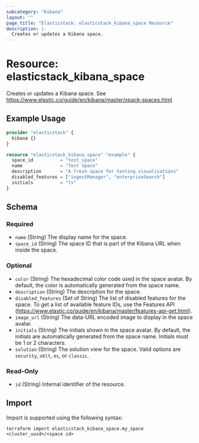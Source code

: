 ```yaml
---
subcategory: "Kibana"
layout: ""
page_title: "Elasticstack: elasticstack_kibana_space Resource"
description: |-
  Creates or updates a Kibana space.
---
```


# Resource: elasticstack_kibana_space

Creates or updates a Kibana space. See https://www.elastic.co/guide/en/kibana/master/xpack-spaces.html

## Example Usage

```terraform
provider "elasticstack" {
  kibana {}
}

resource "elasticstack_kibana_space" "example" {
  space_id          = "test_space"
  name              = "Test Space"
  description       = "A fresh space for testing visualisations"
  disabled_features = ["ingestManager", "enterpriseSearch"]
  initials          = "ts"
}
```

<!-- schema generated by tfplugindocs -->
## Schema

### Required

- `name` (String) The display name for the space.
- `space_id` (String) The space ID that is part of the Kibana URL when inside the space.

### Optional

- `color` (String) The hexadecimal color code used in the space avatar. By default, the color is automatically generated from the space name.
- `description` (String) The description for the space.
- `disabled_features` (Set of String) The list of disabled features for the space. To get a list of available feature IDs, use the Features API (https://www.elastic.co/guide/en/kibana/master/features-api-get.html).
- `image_url` (String) The data-URL encoded image to display in the space avatar.
- `initials` (String) The initials shown in the space avatar. By default, the initials are automatically generated from the space name. Initials must be 1 or 2 characters.
- `solution` (String) The solution view for the space. Valid options are `security`, `oblt`, `es`, or `classic`.

### Read-Only

- `id` (String) Internal identifier of the resource.

## Import

Import is supported using the following syntax:

```shell
terraform import elasticstack_kibana_space.my_space <cluster_uuid>/<space id>
```
